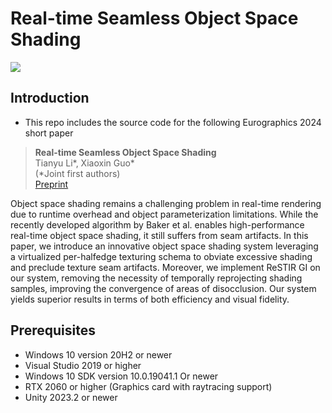 # Real-time Seamless Object Space Shading

![](teaser.png)

## Introduction
- This repo includes the source code for the following Eurographics 2024 short paper

> **Real-time Seamless Object Space Shading**<br>
> Tianyu Li*, Xiaoxin Guo*<br>
> (*Joint first authors) <br>
> [Preprint](https://github.com/WeakKnight/real-time-seamless-object-space-shading/blob/main/object_space_shading_preprint.pdf) <br/>

Object space shading remains a challenging problem in real-time rendering due to runtime overhead and object parameterization limitations. While the recently developed algorithm by Baker et al. enables high-performance real-time object
space shading, it still suffers from seam artifacts. In this paper, we introduce an innovative object space shading system leveraging a virtualized per-halfedge texturing schema to obviate excessive shading and preclude texture seam artifacts. Moreover,
we implement ReSTIR GI on our system, removing the necessity of temporally reprojecting shading samples,
improving the convergence of areas of disocclusion. Our system yields superior results in terms of both efficiency and visual fidelity.

## Prerequisites
- Windows 10 version 20H2 or newer
- Visual Studio 2019 or higher
- Windows 10 SDK version 10.0.19041.1 Or newer
- RTX 2060 or higher (Graphics card with raytracing support)
- Unity 2023.2 or newer